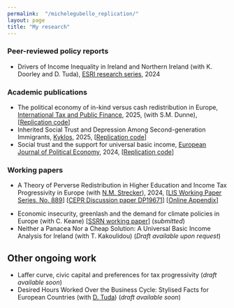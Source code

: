 ```yaml
---
permalink:  "/michelegubello_replication/"
layout: page
title: "My research"
---
```



### Peer-reviewed policy reports  
- Drivers of Income Inequality in Ireland and Northern Ireland (with K. Doorley and D. Tuda), [ESRI research series](https://www.esri.ie/publications/drivers-of-income-inequality-in-ireland-and-northern-ireland), 2024

 <!--   - Media coverage: [The Irish Times](https://www.irishtimes.com/politics/2024/10/18/four-fifths-of-northern-irish-household-receive-more-in-benefits-than-they-pay-in-tax/), [RTÉ](https://www.rte.ie/news/business/2024/1018/1476087-income-esri/), Newstalk (Web) ([link 1](https://www.newstalk.com/podcasts/highlights-from-the-hard-shoulder/how-much-would-a-united-ireland-cost), [link 2](https://www.newstalk.com/news/ciara-kelly-united-ireland-will-be-like-a-financial-millstone-around-our-necks-1775307)), [Belfast Telegraph](https://www.belfasttelegraph.co.uk/news/republic-of-ireland/income-inequality-in-ireland-and-northern-ireland-very-similar-study/a2026592143.html), [The Irish News](https://www.irishnews.com/news/northern-ireland/income-inequality-in-ireland-and-northern-ireland-very-similar-study-MLU3CDQYBNERLHCDCPCRGDNUOI/), [Highland Radio (blog)](https://highlandradio.com/2024/10/18/esri-report-finds-income-inequality-very-similar-on-both-sides-of-border/)
    - Youtube presentation: [https://www.youtube.com/watch?v=iqLa8760Hmo](https://www.youtube.com/watch?v=iqLa8760Hmo) -->

### Academic publications
- The political economy of in-kind versus cash redistribution in Europe, [International Tax and Public Finance](https://doi.org/10.1007/s10797-025-09908-6), 2025, (with S.M. Dunne), [[Replication code](https://osf.io/6gn2c/)]
- Inherited Social Trust and Depression Among Second-generation Immigrants, [Kyklos](https://doi.org/10.1111/kykl.12453), 2025, [[Replication code](https://osf.io/xadt9/)]
- Social trust and the support for universal basic income, [European Journal of Political Economy](https://doi.org/10.1016/j.ejpoleco.2023.102495), 2024, [[Replication code](https://github.com/gubellom/replication-code-UBI-paper)]

### Working papers

- A Theory of Perverse Redistribution in Higher Education and Income Tax Progressivity in Europe (with [N.M. Strecker](https://sites.google.com/site/nmstrecker/)), 2024, [[LIS Working Paper Series. No. 889](https://www.lisdatacenter.org/wps/liswps/889.pdf)] [[CEPR Discussion paper DP19671](https://cepr.org/publications/dp19671)] [[Online Appendix](https://sites.google.com/site/nmstrecker/GS-OA?authuser=0)] 
<!--     - Previously circulated as: *Weakly Progressive: Disproportionate Higher Education Attendance and the Structure of Income Taxes*, 2022, [[UCD Centre for Economic Research Working Paper Series 2022,  WP22/26](https://hdl.handle.net/10419/296672)] -->
- Economic insecurity, greenlash and the demand for climate policies in Europe (with C. Keane) [[SSRN working paper](http://dx.doi.org/10.2139/ssrn.5111562 )] (*submitted*)
- Neither a Panacea Nor a Cheap Solution: A Universal Basic Income Analysis for Ireland (with T. Kakoulidou) (*Draft available upon request*)


## Other ongoing work
- Laffer curve, civic capital and preferences for tax progressivity (*draft available soon*)
- Desired Hours Worked Over the Business Cycle: Stylised Facts for European Countries (with [D. Tuda](https://sites.google.com/view/doratuda)) (*draft available soon*)




